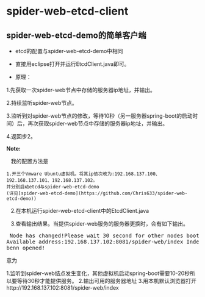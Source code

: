 # spider-web-etcd-client
## spider-web-etcd-demo的简单客户端

* etcd的配置与spider-web-etcd-demo中相同

* 直接用eclipse打开并运行EtcdClient.java即可。

* 原理：


1.先获取一次spider-web节点中存储的服务器ip地址，并输出。

2.持续监听spider-web节点。

3.监听到对spider-web节点的修改，等待10秒（另一服务器spring-boot的启动时间）后，再次获取spider-web节点中存储的服务器ip地址，并输出。

4.返回步2。

**Note:**

    我的配置方法是
   
    1.开三个Vmware Ubuntu虚拟机。将其ip依次改为:192.168.137.100、192.168.137.101、192.168.137.102。
    并分别启动etcd与spider-web-etcd-demo
    (详见[spider-web-etcd-demo](https://github.com/Chris633/spider-web-etcd-demo))
    
    2.在本机运行spider-web-etcd-client中的EtcdClient.java
    
    3.查看输出结果。当提供spider-web服务的服务器更换时，会有如下输出。
   <pre>
Node has changed!Please wait 30 second for other nodes boot.
Available address:192.168.137.102:8081/spider-web/index
Index page has benn opened!
 </pre>
 
 意为
 
 1.监听到spider-web结点发生变化，其他虚拟机启动spring-boot需要10-20秒所以要等待30秒才能提供服务。
 2.输出可用的服务器地址
 3.用本机默认浏览器打开http://192.168.137.102:8081/spider-web/index
